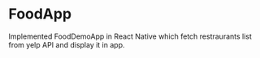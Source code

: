 # FoodApp
Implemented FoodDemoApp in React Native which fetch restraurants list from yelp API and display it in app.
